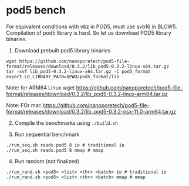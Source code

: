 # pod5 bench

For equivalent conditions with vbz in POD5, must use svb16 in BLOW5. Compilation of pod5 library is hard. So let us download POD5 library binaries.

1. Download prebuilt pod5 library binaries

```
wget https://github.com/nanoporetech/pod5-file-format/releases/download/0.3.2/lib_pod5-0.3.2-linux-x64.tar.gz
tar -xvf lib_pod5-0.3.2-linux-x64.tar.gz -C pod5_format
export LD_LIBRARY_PATH=$PWD/pod5_format/lib
```

Note: for ARM64 Linux wget https://github.com/nanoporetech/pod5-file-format/releases/download/0.3.2/lib_pod5-0.3.2-linux-arm64.tar.gz

Note: FOr mac https://github.com/nanoporetech/pod5-file-format/releases/download/0.3.2/lib_pod5-0.3.2-osx-11.0-arm64.tar.gz

2. Compile the benchmarks using `./build.sh`

3. Run sequential benchmark
```
./run_seq.sh reads.pod5 8 io # traditional io
./run_seq.sh reads.pod5 8 mmap # mmap
```
4. Run random (not finalized)
```
./run_rand.sh <pod5> <list> <thr> <batch> io # traditional io
./run_rand.sh <pod5> <list> <thr> <batch> mmap # mmap
```
